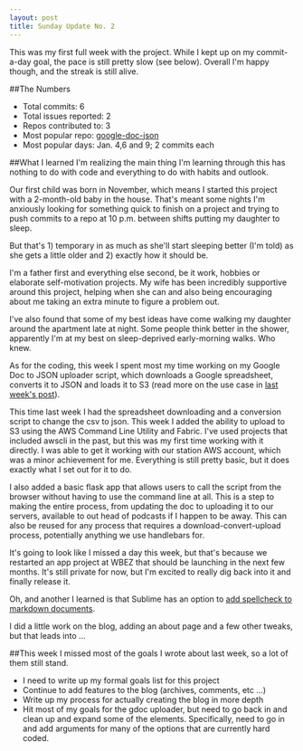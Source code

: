 ```yaml
---
layout: post
title: Sunday Update No. 2
---
```

This was my first full week with the project. While I kept up on my commit-a-day goal, the pace is still pretty slow (see below). Overall I'm happy though, and the streak is still alive.

##The Numbers
* Total commits: 6
* Total issues reported: 2
* Repos contributed to: 3
* Most popular repo: [google-doc-json](https://github.com/chagan/google-doc-json)
* Most popular days: Jan. 4,6 and 9; 2 commits each 

##What I learned
I'm realizing the main thing I'm learning through this has nothing to do with code and everything to do with habits and outlook.

Our first child was born in November, which means I started this project with a 2-month-old baby in the house. That's meant some nights I'm anxiously looking for something quick to finish on a project and trying to push commits to a repo at 10 p.m. between shifts putting my daughter to sleep.

But that's 1) temporary in as much as she'll start sleeping better (I'm told) as she gets a little older and 2) exactly how it should be.

I'm a father first and everything else second, be it work, hobbies or elaborate self-motivation projects. My wife has been incredibly supportive around this project, helping when she can and also being encouraging about me taking an extra minute to figure a problem out.

I've also found that some of my best ideas have come walking my daughter around the apartment late at night. Some people think better in the shower, apparently I'm at my best on sleep-deprived early-morning walks. Who knew.

As for the coding, this week I spent most my time working on my Google Doc to JSON uploader script, which downloads a Google spreadsheet, converts it to JSON and loads it to S3 (read more on the use case in [last week's post](http://chagan.github.io/sunday-update-1/)).

This time last week I had the spreadsheet downloading and a conversion script to change the csv to json. This week I added the ability to upload to S3 using the AWS Command Line Utility and Fabric. I've used projects that included awscli in the past, but this was my first time working with it directly. I was able to get it working with our station AWS account, which was a minor achievement for me. Everything is still pretty basic, but it does exactly what I set out for it to do.

I also added a basic flask app that allows users to call the script from the browser without having to use the command line at all. This is a step to making the entire process, from updating the doc to uploading it to our servers, available to out head of podcasts if I happen to be away. This can also be reused for any process that requires a download-convert-upload process, potentially anything we use handlebars for.

It's going to look like I missed a day this week, but that's because we restarted an app project at WBEZ that should be launching in the next few months. It's still private for now, but I'm excited to really dig back into it and finally release it.

Oh, and another I learned is that Sublime has an option to [add spellcheck to markdown documents](https://coderwall.com/p/j3tjtq/spell-check-for-markdown-in-sublime-text).

I did a little work on the blog, adding an about page and a few other tweaks, but that leads into ...

##This week
I missed most of the goals I wrote about last week, so a lot of them still stand.

* I need to write up my formal goals list for this project
* Continue to add features to the blog (archives, comments, etc ...)
* Write up my process for actually creating the blog in more depth
* Hit most of my goals for the gdoc uploader, but need to go back in and clean up and expand some of the elements. Specifically, need to go in and add arguments for many of the options that are currently hard coded.